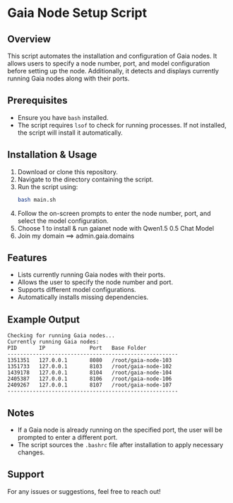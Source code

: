 # Gaia Node Setup Script

## Overview
This script automates the installation and configuration of Gaia nodes. It allows users to specify a node number, port, and model configuration before setting up the node. Additionally, it detects and displays currently running Gaia nodes along with their ports.

## Prerequisites
- Ensure you have `bash` installed.
- The script requires `lsof` to check for running processes. If not installed, the script will install it automatically.

## Installation & Usage
1. Download or clone this repository.
2. Navigate to the directory containing the script.
3. Run the script using:
   ```bash
   bash main.sh
   ```
4. Follow the on-screen prompts to enter the node number, port, and select the model configuration.
5. Choose 1 to install & run gaianet node with Qwen1.5 0.5 Chat Model
6. Join my domain ==> admin.gaia.domains

## Features
- Lists currently running Gaia nodes with their ports.
- Allows the user to specify the node number and port.
- Supports different model configurations.
- Automatically installs missing dependencies.

## Example Output
```
Checking for running Gaia nodes...
Currently running Gaia nodes:
PID       IP              Port   Base Folder
------------------------------------------------------
1351351   127.0.0.1       8080   /root/gaia-node-103
1351733   127.0.0.1       8103   /root/gaia-node-102
1439178   127.0.0.1       8104   /root/gaia-node-104
2405387   127.0.0.1       8106   /root/gaia-node-106
2409267   127.0.0.1       8107   /root/gaia-node-107
------------------------------------------------------
```

## Notes
- If a Gaia node is already running on the specified port, the user will be prompted to enter a different port.
- The script sources the `.bashrc` file after installation to apply necessary changes.

## Support
For any issues or suggestions, feel free to reach out!

